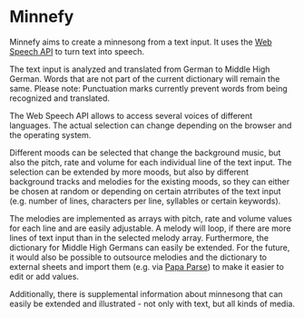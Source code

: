 # Minnefy

Minnefy aims to create a minnesong from a text input. It uses the [Web Speech API](https://developer.mozilla.org/en-US/docs/Web/API/Web_Speech_API) to turn text into speech.

The text input is analyzed and translated from German to Middle High German. Words that are not part of the current dictionary will remain the same. Please note: Punctuation marks currently prevent words from being recognized and translated.

The Web Speech API allows to access several voices of different languages. The actual selection can change depending on the browser and the operating system.

Different moods can be selected that change the background music, but also the pitch, rate and volume for each individual line of the text input. The selection can be extended by more moods, but also by different background tracks and melodies for the existing moods, so they can either be chosen at random or depending on certain atrributes of the text input (e.g. number of lines, characters per line, syllables or certain keywords).

The melodies are implemented as arrays with pitch, rate and volume values for each line and are easily adjustable. A melody will loop, if there are more lines of text input than in the selected melody array. Furthermore, the dictionary for Middle High Germans can easily be extended. For the future, it would also be possible to outsource melodies and the dictionary to external sheets and import them (e.g. via [Papa Parse](https://www.papaparse.com/)) to make it easier to edit or add values.

Additionally, there is supplemental information about minnesong that can easily be extended and illustrated - not only with text, but all kinds of media.